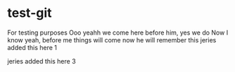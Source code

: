 # test-git
For testing purposes 
Ooo yeahh
we come here before him, yes we do
Now I know yeah, before me things will come
now he will remember this
jeries added this here 1

jeries added this here 3
